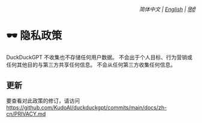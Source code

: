<div align="right">
    <h6>
        <picture>
            <source type="image/svg+xml" media="(prefers-color-scheme: dark)" srcset="https://media.ddgpt.com/images/icons/earth/white/icon32.svg?latest">
            <img height=14 src="https://media.ddgpt.com/images/icons/earth/black/icon32.svg?latest">
        </picture>
        &nbsp;简体中文 |
        <a href="../PRIVACY.md">English</a> |
        <a href="../hi/PRIVACY.md">हिंदी</a>
    </h6>
</div>

# 🕶️ 隐私政策

DuckDuckGPT 不收集也不存储任何用户数据。 不会出于个人目标、行为营销或任何其他目的与第三方共享任何信息。 不会从任何第三方收集任何信息。

## 更新

要查看对此政策的修订，请访问 https://github.com/KudoAI/duckduckgpt/commits/main/docs/zh-cn/PRIVACY.md
